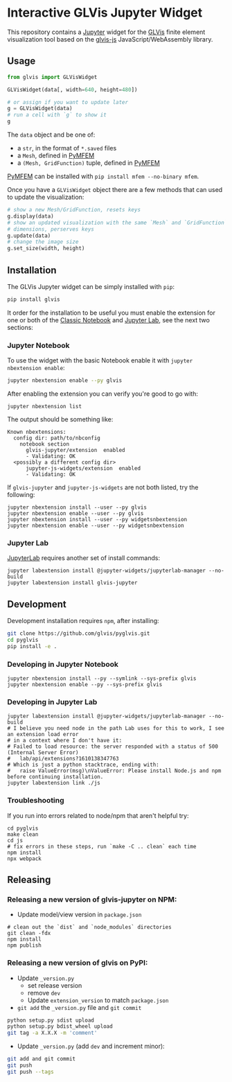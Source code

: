 # Interactive GLVis Jupyter Widget

This repository contains a [Jupyter](https://jupyter.org/) widget for the [GLVis](https://glvis.org/) finite element
visualization tool based on the [glvis-js](https://github.com/GLVis/glvis-js) JavaScript/WebAssembly library.

## Usage

```python
from glvis import GLVisWidget

GLVisWidget(data[, width=640, height=480])

# or assign if you want to update later
g = GLVisWidget(data)
# run a cell with `g` to show it
g
```

The `data` object and be one of:

- a `str`, in the format of `*.saved` files
- a `Mesh`, defined in [PyMFEM](https://github.com/mfem/pymfem) 
- a `(Mesh, GridFunction)` tuple, defined in [PyMFEM](https://github.com/mfem/pymfem) 

[PyMFEM](https://github.com/mfem/pymfem) can be installed with `pip install mfem --no-binary mfem`.


Once you have a `GLVisWidget` object there are a few methods that can used to update the
visualization:
```python
# show a new Mesh/GridFunction, resets keys
g.display(data)
# show an updated visualization with the same `Mesh` and `GridFunction`
# dimensions, perserves keys
g.update(data)
# change the image size
g.set_size(width, height)
```

## Installation

The GLVis Jupyter widget can be simply installed with `pip`:

```bash
pip install glvis
``` 

It order for the installation to be useful you must enable the extension for one or both
of the [Classic Notebook](https://jupyter-notebook.readthedocs.io/en/stable/) and
[Jupyter Lab](https://jupyterlab.readthedocs.io/en/stable/), see the next two sections:

### Jupyter Notebook

To use the widget with the basic Notebook enable it with `jupyter nbextension enable`:

```bash
jupyter nbextension enable --py glvis
```

After enabling the extension you can verify you're good to go with:

```
jupyter nbextension list
```

The output should be something like:

```
Known nbextensions:
  config dir: path/to/nbconfig
    notebook section
      glvis-jupyter/extension  enabled
      - Validating: OK
  <possibly a different config dir>
      jupyter-js-widgets/extension  enabled
      - Validating: OK
```

If `glvis-jupyter` and `jupyter-js-widgets` are not both listed, try the following:

```
jupyter nbextension install --user --py glvis
jupyter nbextension enable --user --py glvis
jupyter nbextension install --user --py widgetsnbextension
jupyter nbextension enable --user --py widgetsnbextension
```

### Jupyter Lab

[JupyterLab](https://jupyterlab.readthedocs.io) requires another set of install commands:

```
jupyter labextension install @jupyter-widgets/jupyterlab-manager --no-build
jupyter labextension install glvis-jupyter
```

## Development

Development installation requires `npm`, after installing:

```bash
git clone https://github.com/glvis/pyglvis.git
cd pyglvis
pip install -e .
```


### Developing in Jupyter Notebook

```
jupyter nbextension install --py --symlink --sys-prefix glvis
jupyter nbextension enable --py --sys-prefix glvis
```

### Developing in Jupyter Lab

```
jupyter labextension install @jupyter-widgets/jupyterlab-manager --no-build
# I believe you need node in the path Lab uses for this to work, I see an extension load error
# in a context where I don't have it:
# Failed to load resource: the server responded with a status of 500 (Internal Server Error)
#   lab/api/extensions?1610138347763
# Which is just a python stacktrace, ending with:
#   raise ValueError(msg)\nValueError: Please install Node.js and npm before continuing installation. 
jupyter labextension link ./js
```


### Troubleshooting

If you run into errors related to node/npm that aren't helpful try:

```shell
cd pyglvis
make clean
cd js
# fix errors in these steps, run `make -C .. clean` each time
npm install
npx webpack
```

## Releasing

### Releasing a new version of glvis-jupyter on NPM:

- Update model/view version in `package.json`

```console
# clean out the `dist` and `node_modules` directories
git clean -fdx
npm install
npm publish
```

### Releasing a new version of glvis on PyPI:

- Update `_version.py`
   - set release version
   - remove `dev`
   - Update `extension_version` to match `package.json`
- `git add` the `_version.py` file and `git commit`

```bash
python setup.py sdist upload
python setup.py bdist_wheel upload
git tag -a X.X.X -m 'comment'
```

- Update `_version.py` (add `dev` and increment minor):

```bash
git add and git commit
git push
git push --tags
```
